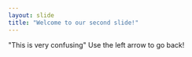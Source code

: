 ```yaml
---
layout: slide
title: "Welcome to our second slide!"
---
```

"This is very confusing"
Use the left arrow to go back!
